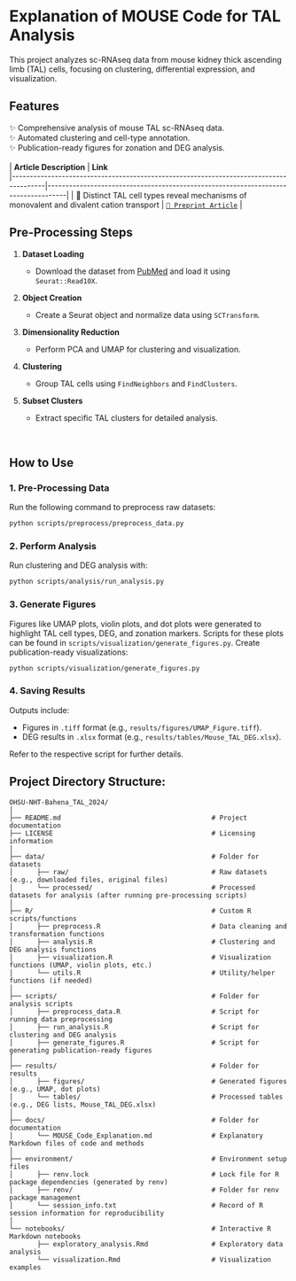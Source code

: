 # Explanation of MOUSE Code for TAL Analysis
This project analyzes sc-RNAseq data from mouse kidney thick ascending limb (TAL) cells, focusing on clustering, differential expression, and visualization.
<br>

## Features
✨ Comprehensive analysis of mouse TAL sc-RNAseq data. <br>
✨ Automated clustering and cell-type annotation. <br>
✨ Publication-ready figures for zonation and DEG analysis. <br>
<br>
| **Article Description**                                                               | **Link**                                                                                           
|---------------------------------------------------------------------------------------|-----------------------------------------------------------------------------------|
| 🧬 Distinct TAL cell types reveal mechanisms of monovalent and divalent cation transport | [`📄 Preprint Article`](https://www.biorxiv.org/content/10.1101/2025.01.16.633282v1) |
<br>

## Pre-Processing Steps
1. **Dataset Loading**  
   - Download the dataset from [PubMed](https://pubmed.ncbi.nlm.nih.gov/31689386/) and load it using `Seurat::Read10X`.

2. **Object Creation**  
   - Create a Seurat object and normalize data using `SCTransform`.

3. **Dimensionality Reduction**  
   - Perform PCA and UMAP for clustering and visualization.

4. **Clustering**  
   - Group TAL cells using `FindNeighbors` and `FindClusters`.

5. **Subset Clusters**  
   - Extract specific TAL clusters for detailed analysis.
<br>

## How to Use

### 1. Pre-Processing Data
Run the following command to preprocess raw datasets:
```bash
python scripts/preprocess/preprocess_data.py
```

### 2. Perform Analysis
Run clustering and DEG analysis with:
```bash
python scripts/analysis/run_analysis.py
```

### 3. Generate Figures  
Figures like UMAP plots, violin plots, and dot plots were generated to highlight TAL cell types, DEG, and zonation markers. Scripts for these plots can be found in `scripts/visualization/generate_figures.py`.
Create publication-ready visualizations:
```bash
python scripts/visualization/generate_figures.py
```

### 4. Saving Results
Outputs include:
- Figures in `.tiff` format (e.g., `results/figures/UMAP_Figure.tiff`).
- DEG results in `.xlsx` format (e.g., `results/tables/Mouse_TAL_DEG.xlsx`).

Refer to the respective script for further details.
<br>

## Project Directory Structure:
```
OHSU-NHT-Bahena_TAL_2024/
│
├── README.md                                      # Project documentation
├── LICENSE                                        # Licensing information
│
├── data/                                          # Folder for datasets
│      ├── raw/                                    # Raw datasets (e.g., downloaded files, original files)
│      └── processed/                              # Processed datasets for analysis (after running pre-processing scripts)
│
├── R/                                             # Custom R scripts/functions
│      ├── preprocess.R                            # Data cleaning and transformation functions
│      ├── analysis.R                              # Clustering and DEG analysis functions
│      ├── visualization.R                         # Visualization functions (UMAP, violin plots, etc.)
│      └── utils.R                                 # Utility/helper functions (if needed)
│
├── scripts/                                       # Folder for analysis scripts
│      ├── preprocess_data.R                       # Script for running data preprocessing
│      ├── run_analysis.R                          # Script for clustering and DEG analysis
│      ├── generate_figures.R                      # Script for generating publication-ready figures
│
├── results/                                       # Folder for results
│      ├── figures/                                # Generated figures (e.g., UMAP, dot plots)
│      └── tables/                                 # Processed tables (e.g., DEG lists, Mouse_TAL_DEG.xlsx)
│
├── docs/                                          # Folder for documentation
│      └── MOUSE_Code_Explanation.md               # Explanatory Markdown files of code and methods
│
├── environment/                                   # Environment setup files
│      ├── renv.lock                               # Lock file for R package dependencies (generated by renv)
│      ├── renv/                                   # Folder for renv package management
│      └── session_info.txt                        # Record of R session information for reproducibility
│
└── notebooks/                                     # Interactive R Markdown notebooks
       ├── exploratory_analysis.Rmd                # Exploratory data analysis
       └── visualization.Rmd                       # Visualization examples
```
